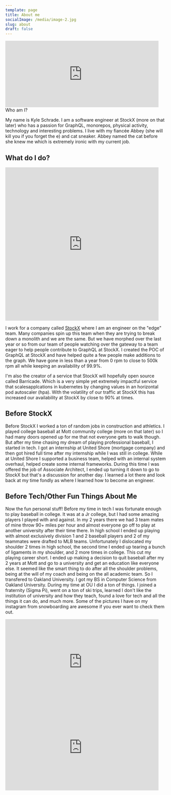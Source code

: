 ```yaml
---
template: page
title: About me
socialImage: /media/image-2.jpg
slug: about
draft: false
---
```

<iframe src="https://giphy.com/embed/xT0BKpqAaJczduXXJ6" width="480" height="208" frameBorder="0" class="giphy-embed" allowFullScreen></iframe

## Who am I?

My name is Kyle Schrade. I am a software engineer at StockX (more on that later) who has a passion for GraphQL, monorepos, physical activity, technology and interesting problems. I live with my fiancée Abbey (she will kill you if you forget the e) and cat sneaker. Abbey named the cat before she knew me which is extremely ironic with my current job.

## What do I do?

<iframe src="https://giphy.com/embed/LmNwrBhejkK9EFP504" width="480" height="480" frameBorder="0" class="giphy-embed" allowFullScreen></iframe>

I work for a company called [StockX](https://stockx.com/) where I am an engineer on the "edge" team. Many companies spin up this team when they are trying to break down a monolith and we are the same. But we have morphed over the last year or so from our team of people watching over the gateway to a team eager to help people contribute to GraphQL at StockX. I created the POC of GraphQL at StockX and have helped quite a few people make additions to the graph. We have gone in less than a year from 0 rpm to close to 500k rpm all while keeping an availability of 99.9%.

I'm also the creator of a service that StockX will hopefully open source called Barricade. Which is a very simple yet extremely impactful service that scalesapplcations in kubernetes by changing values in an horizontal pod autoscaler (hpa). With the volatility of our traffic at StockX this has increased our availability at StockX by close to 90% at times.

## Before StockX

Before StockX I worked a ton of random jobs in construction and athletics. I played college baseball at Mott community college (more on that later) so I had many doors opened up for me that not everyone gets to walk though. But after my time chasing my dream of playing professional baseball, I started in tech. I got an internship at United Shore (mortgage company) and then got hired full time after my internship while I was still in college. While at United Shore I supported a business team, helped with an internal system overhaul, helped create some internal frameworks. During this time I was offered the job of Associate Architect, I ended up turning it down to go to StockX but that's a discussion for another day. I learned a lot there and look back at my time fondly as where I learned how to become an engineer.

## Before Tech/Other Fun Things About Me

Now the fun personal stuff! Before my time in tech I was fortunate enough to play baseball in college. It was at a Jr college, but I had some amazing players I played with and against. In my 2 years there we had 3 team mates of mine throw 90+ miles per hour and almost everyone go off to play at another university after their time there. In high school I ended up playing with almost exclusively division 1 and 2 baseball players and 2 of my teammates were drafted to MLB teams. Unfortunately I dislocated my shoulder 2 times in high school, the second time I ended up tearing a bunch of ligaments in my shoulder, and 2 more times in college. This cut my playing career short. I ended up making a decision to quit baseball after my 2 years at Mott and go to a university and get an education like everyone else. It seemed like the smart thing to do after all the shoulder problems, being at the will of my coach and being on the all academic team. So I transfered to Oakland University. I got my BS in Computer Science from Oakland University. During my time at OU I did a ton of things. I joined a fraternity (Sigma Pi), went on a ton of ski trips, learned I don't like the institution of university and how they teach, found a love for tech and all the things it can do, and much more. Some of the pictures I have on my instagram from snowboarding are awesome if you ever want to check them out.

<iframe src="https://giphy.com/embed/3o7qDL6oCbHpsbQeXK" width="480" height="266" frameBorder="0" class="giphy-embed" allowFullScreen></iframe></br><iframe src="https://giphy.com/embed/KsABwXfJBkeTC" width="480" height="270" frameBorder="0" class="giphy-embed" allowFullScreen></iframe>
